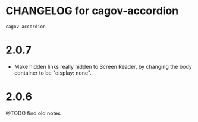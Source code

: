 # CHANGELOG for cagov-accordion
`cagov-accordion`

# 2.0.7
* Make hidden links really hidden to Screen Reader, by changing the body container to be "display: none".


# 2.0.6 
@TODO find old notes
